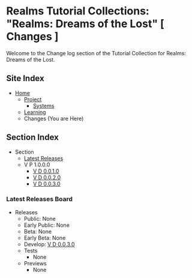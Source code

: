 [Page]:link

[Page Home]:link
[Page Proj Home]:link
[Page Sys Home]:link
[Page Learn Home]:link

[Page Changes V1]:link
[Page Changes V2]:link
[Page Changes V3]:link

[Sec ReleaseBoard]:link

# Realms Tutorial Collections: "Realms: Dreams of the Lost" [ Changes ]

Welcome to the Change log section of the Tutorial Collection for Realms: Dreams of the Lost.

## Site Index

- [Home][Page Home]
	- [Project][Page Proj Home]
		- [Systems][Page Sys Home]
	- [Learning][Page Learn Home]
	- Changes (You are Here)

## Section Index

- Section
	- [Latest Releases][Sec ReleaseBoard]
	- V P 1.0.0.0
		- [V D 0.0.1.0][Page Changes V1]
		- [V D 0.0.2.0][Page Changes V2]
		- [V D 0.0.3.0][Page Changes V3]


### Latest Releases Board

- Releases
	- Public: None
	- Early Public: None
	- Beta: None
	- Early Beta: None
	- Develop: [V D 0.0.3.0][Page Changes V3]
	- Tests
		- None
	- Previews
		- None
